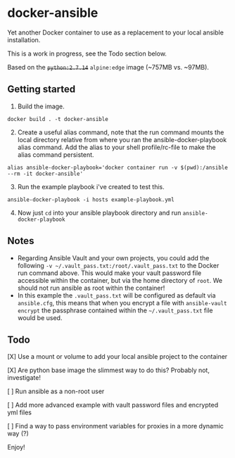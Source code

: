 # docker-ansible
Yet another Docker container to use as a replacement to your local ansible installation. 

This is a work in progress, see the Todo section below.

Based on the ~~`python:2.7.14`~~ `alpine:edge` image (~757MB vs. ~97MB).

## Getting started
1. Build the image.
```
docker build . -t docker-ansible
```
2. Create a useful alias command, note that the run command mounts the local directory relative from where you ran the ansible-docker-playbook alias command. Add the alias to your shell profile/rc-file to make the alias command persistent.
```
alias ansible-docker-playbook='docker container run -v $(pwd):/ansible --rm -it docker-ansible'
```
3. Run the example playbook i've created to test this.
```
ansible-docker-playbook -i hosts example-playbook.yml
```
4. Now just `cd` into your ansible playbook directory and run `ansible-docker-playbook`

## Notes

* Regarding Ansible Vault and your own projects, you could add the following `-v ~/.vault_pass.txt:/root/.vault_pass.txt` to the Docker run command above. This would make your vault password file accessible within the container, but via the home directory of `root`. We should not run ansible as root within the container!
* In this example the `.vault_pass.txt` will be configured as default via `ansible.cfg`, this means that when you encrypt a file with `ansible-vault encrypt` the passphrase contained within the `~/.vault_pass.txt` file would be used.

## Todo
[X] Use a mount or volume to add your local ansible project to the container

[X] Are python base image the slimmest way to do this? Probably not, investigate!

[ ] Run ansible as a non-root user

[ ] Add more advanced example with vault password files and encrypted yml files

[ ] Find a way to pass environment variables for proxies in a more dynamic way (?)

Enjoy!
